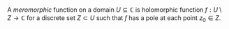 A *meromorphic* function on a domain $U \subseteq \mathbb{C}$ is holomorphic function $f: U \setminus Z \to \mathbb{C}$ for a discrete set $Z \subset U$ such that $f$ has a pole at each point $z_0 \in Z$.
